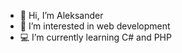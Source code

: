 - 👋 Hi, I’m Aleksander
- 👀 I’m interested in web development
- 💻 I’m currently learning C# and PHP

<!---
AKopydlowski/AKopydlowski is a ✨ special ✨ repository because its `README.md` (this file) appears on your GitHub profile.
You can click the Preview link to take a look at your changes.
--->
